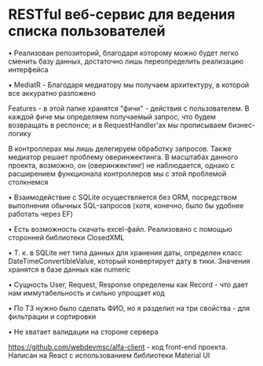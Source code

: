 # RESTful веб-сервис для ведения списка пользователей

• Реализован репозиторий, благодаря которому можно будет легко сменить базу данных, достаточно лишь переопределить реализацию интерфейса

• MediatR - Благодаря медиатору мы получаем архитектуру, в которой все аккуратно разложено

Features - в этой папке хранятся "фичи" - действия с пользователем. В каждой фиче мы определяем получаемый запрос, что будем возвращать в респонсе; и в RequestHandler'ах мы прописываем бизнес-логику

В контроллерах мы лишь делегируем обработку запросов. Также медиатор решает проблему 
оверинжектинга. В масштабах данного проекта, возможно, он (оверинжектинг) не наблюдается, 
однако с расширением функционала контроллеров мы с этой проблемой столкнемся
 
• Взаимодействие с SQLite осуществляется без ORM, посредством выполнения обычных SQL-запросов
(хотя, конечно, было бы удобнее работать через EF)

• Есть возможность скачать excel-файл. Реализовано с помощью сторонней библиотеки ClosedXML

• Т. к. в SQLite нет типа данных для хранения даты, определен
класс DateTimeConvertibleValue, который конвертирует дату в тики. Значения хранятся 
в базе данных как numeric

• Сущность User, Request, Response определены как Record - что дает нам иммутабельность
и сильно упрощает код

• По ТЗ нужно было сделать ФИО, но я разделил на три свойства - для фильтрации и сортировки

• Не хватает валидации на стороне сервера 

https://github.com/webdevmsc/alfa-client - код front-end проекта. Написан на React с использованием библиотеки Material UI







